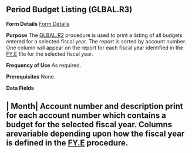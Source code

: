 ## Period Budget Listing (GLBAL.R3)
<PageHeader />

**Form Details**
[Form Details](../GLBAL-R3-1/README.md)

**Purpose**
The [GLBAL.R2](../GLBAL-R2/README.md) procedure is used to print a listing of all
budgets entered for a selected fiscal year. The report is sorted by account
number. One column will appear on the report for each fiscal year identified
in the [FY.E](../FY-E/README.md) file for the selected fiscal year.

**Frequency of Use**
As required.

**Prerequisites**
None.

**Data Fields**

| **Month**|  Account number and description print for each account number
which contains a budget for the selected fiscal year. Columns arevariable
depending upon how the fiscal year is defined in the [FY.E](../FY-E/README.md)
procedure.
-  

<badge text= "Version 8.10.57 " vertical="middle" />

<PageFooter />
